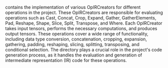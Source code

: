 contains the implementation of various OpIRCreators for different operations in the project. These OpIRCreators are responsible for evaluating operations such as Cast, Concat, Crop, Expand, Gather, GatherElements, Pad, Reshape, Shape, Slice, Split, Transpose, and Where. Each OpIRCreator takes input tensors, performs the necessary computations, and produces output tensors. These operations cover a wide range of functionality, including data type conversion, concatenation, cropping, expansion, gathering, padding, reshaping, slicing, splitting, transposing, and conditional selection. The directory plays a crucial role in the project's code generation process, as it handles the evaluation and generation of intermediate representation (IR) code for these operations.